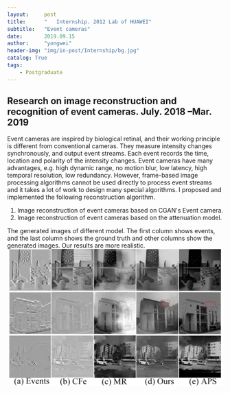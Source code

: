 ```yaml
---
layout:     post
title:      "	Internship. 2012 Lab of HUAWEI"
subtitle:   "Event cameras"
date:       2019.09.15
author:     "yongwei"
header-img: "img/in-post/Internship/bg.jpg"
catalog: True
tags:
    - Postgraduate
---
```


## Research on image reconstruction and recognition of event cameras. July. 2018 –Mar. 2019

Event cameras are inspired by biological retinal, and their working principle is different from conventional cameras. They measure intensity changes synchronously, and output event streams. Each event records the time, location and polarity of the intensity changes. Event cameras have many advantages, e.g. high dynamic range, no motion blur, low latency, high temporal resolution, low redundancy. However, frame-based image processing algorithms cannot be used directly to process event streams and it takes a lot of work to design many special algorithms. I proposed and implemented the following reconstruction algorithm.
1. Image reconstruction of event cameras based on CGAN's Event camera.
2. Image reconstruction of event cameras based on the attenuation model.

The generated images of different model. The first column shows events, and the last column shows the ground truth and other columns show the generated images. Our results are more realistic.
![](/img/in-post/Internship/result.png)
